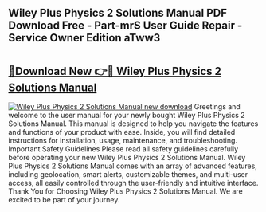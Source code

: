 ## Wiley Plus Physics 2 Solutions Manual PDF Download Free - Part-mrS User Guide Repair - Service Owner Edition aTww3

# <h2><a href="http://bc76583.oget.top/?id=Wiley+Plus+Physics+2+Solutions+Manual">🔗Download New 👉🔴 Wiley Plus Physics 2 Solutions Manual</a></h2>

[![Wiley Plus Physics 2 Solutions Manual new download](https://i.imgur.com/5g1atiW.png)](http://bc76583.oget.top/?id=Wiley+Plus+Physics+2+Solutions+Manual)
Greetings and welcome to the user manual for your newly bought Wiley Plus Physics 2 Solutions Manual. This manual is designed to help you navigate the features and functions of your product with ease. Inside, you will find detailed instructions for installation, usage, maintenance, and troubleshooting. Important Safety Guidelines Please read all safety guidelines carefully before operating your new Wiley Plus Physics 2 Solutions Manual. Wiley Plus Physics 2 Solutions Manual comes with an array of advanced features, including geolocation, smart alerts, customizable themes, and multi-user access, all easily controlled through the user-friendly and intuitive interface. Thank You for Choosing Wiley Plus Physics 2 Solutions Manual. We are excited to be part of your journey.
